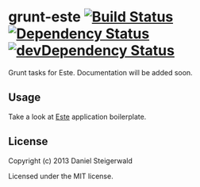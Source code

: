 # grunt-este [![Build Status](https://secure.travis-ci.org/Steida/grunt-este.png?branch=master)](http://travis-ci.org/Steida/grunt-este) [![Dependency Status](https://david-dm.org/steida/grunt-este.png)](https://david-dm.org/steida/grunt-este) [![devDependency Status](https://david-dm.org/steida/grunt-este/dev-status.png)](https://david-dm.org/steida/grunt-este#info=devDependencies)

Grunt tasks for Este. Documentation will be added soon.

## Usage

Take a look at [Este](https://github.com/Steida/este/) application boilerplate.

## License
Copyright (c) 2013 Daniel Steigerwald

Licensed under the MIT license.